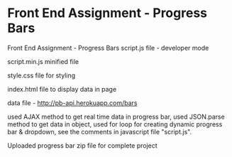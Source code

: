 # Front End Assignment - Progress Bars
Front End Assignment - Progress Bars
script.js file - developer mode

script.min.js minified file

style.css file for styling

index.html file to display data in page

data file - http://pb-api.herokuapp.com/bars

used AJAX method to get real time data in progress bar, used JSON.parse method to get data in object, used for loop for creating dynamic progress bar & dropdown, see the comments in javascript file "script.js".

Uploaded progress bar zip file for complete project

